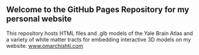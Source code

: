 ## Welcome to the GitHub Pages Repository for my personal website

This repository hosts HTML files and .glb models of the Yale Brain Atlas and a variety of white matter tracts for embedding interactive 3D models on my website: www.omarchishti.com
